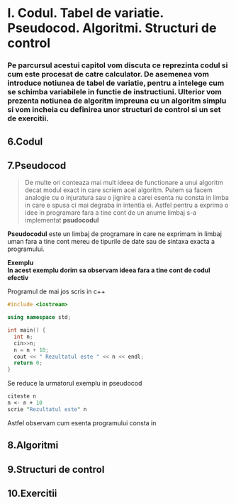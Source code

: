 # I. Codul. Tabel de variatie. Pseudocod. Algoritmi. Structuri de control

### Pe parcursul acestui capitol vom discuta ce reprezinta codul si cum este procesat de catre calculator. De asemenea vom introduce notiunea de tabel de variatie, pentru a intelege cum se schimba variabilele in functie de instructiuni. Ulterior vom prezenta notiunea de algoritm impreuna cu un algoritm simplu si vom incheia cu definirea unor structuri de control si un set de exercitii.

## 6.Codul


## 7.Pseudocod

> De multe ori conteaza mai mult ideea de functionare a unui algoritm decat modul exact in care scriem acel algoritm.
> Putem sa facem analogie cu o injuratura sau o jignire a carei esenta nu consta in limba in care e spusa ci mai degraba in intentia ei.
> Astfel pentru a exprima o idee in programare fara a tine cont de un anume limbaj s-a implementat **psudocodul**

**Pseudocodul** este un limbaj de programare in care ne exprimam in limbaj uman fara a tine cont mereu de tipurile de date sau de sintaxa exacta a 
programului. <br/>

**Exemplu**<br/>
**In acest exemplu dorim sa observam ideea fara a tine cont de codul efectiv** <br/>

Programul de mai jos scris in c++
```c++
#include <iostream>

using namespace std;

int main() {
  int n;
  cin>>n;
  n = n + 10;
  cout << " Rezultatul este " << n << endl;
  return 0;
}
```

Se reduce la urmatorul exemplu in pseudocod

```perl
citeste n
n <- n + 10
scrie "Rezultatul este" n
```

Astfel observam cum esenta programului consta in 

## 8.Algoritmi


## 9.Structuri de control


## 10.Exercitii

